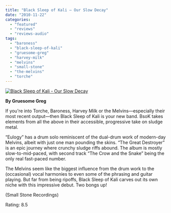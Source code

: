 ```yaml
---
title: "Black Sleep of Kali – Our Slow Decay"
date: "2010-11-22"
categories: 
  - "featured"
  - "reviews"
  - "reviews-audio"
tags: 
  - "baroness"
  - "black-sleep-of-kali"
  - "gruesome-greg"
  - "harvey-milk"
  - "melvins"
  - "small-stone"
  - "the-melvins"
  - "torche"
---
```


[![](http://www.hellbound.ca/wp-content/uploads/2010/09/SS-107-1.jpg "Black Sleep of Kali - Our Slow Decay")](http://www.hellbound.ca/wp-content/uploads/2010/09/SS-107-1.jpg)

**By Gruesome Greg**

If you're into Torche, Baroness, Harvey Milk or the Melvins—especially their most recent output—then Black Sleep of Kali is your new band. BsoK takes elements from all the above in their accessible, progressive take on sludge metal.

“Eulogy” has a drum solo reminiscent of the dual-drum work of modern-day Melvins, albeit with just one man pounding the skins. “The Great Destroyer” is an epic journey where crunchy sludge riffs abound. The album is mostly slow-to-mid-paced, with second track “The Crow and the Snake” being the only real fast-paced number.

The Melvins seem like the biggest influence from the drum work to the (occasional) vocal harmonies to even some of the phrasing and guitar playing. But far from being ripoffs, Black Sleep of Kali carves out its own niche with this impressive debut. Two bongs up!

(Small Stone Recordings)

Rating: 8.5
